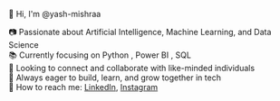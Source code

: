 👋 Hi, I'm @yash-mishraa  
  
📷 Passionate about Artificial Intelligence, Machine Learning, and Data Science  
📚 Currently focusing on Python , Power BI , SQL  
🤝 Looking to connect and collaborate with like-minded individuals  
📘 Always eager to build, learn, and grow together in tech  
💬 How to reach me: [LinkedIn](https://www.linkedin.com/in/yash-mishra-700b2333b), [Instagram](https://www.instagram.com/yashcantsee?igsh=ZjFvbW9tYjhjMnNn)
